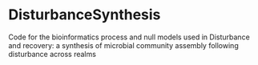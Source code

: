 # DisturbanceSynthesis
Code for the bioinformatics process and null models used in  Disturbance and recovery: a synthesis of microbial community assembly following disturbance across realms
